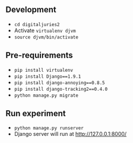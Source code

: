 ## Development

- `cd digitaljuries2`
- Activate `virtualenv djvm`
- `source djvm/bin/activate`

## Pre-requirements
- `pip install virtualenv`
- `pip install Django==1.9.1`
- `pip install django-annoying==0.8.5`
- `pip install django-tracking2==0.4.0`
- `python manage.py migrate`

## Run experiment

- `python manage.py runserver`
- Django server will run at http://127.0.0.1:8000/